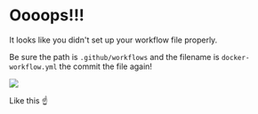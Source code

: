 # Oooops!!!

It looks like you didn't set up your workflow file properly.  

Be sure the path is `.github/workflows` and the filename is `docker-workflow.yml` the commit the file again!

![](https://i.imgur.com/txXJgr5.png)


Like this ☝️